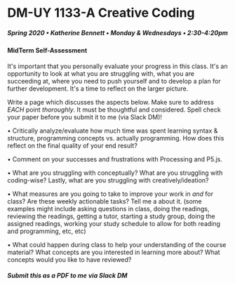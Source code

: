 # DM-UY 1133-A Creative Coding
##### Spring 2020 • Katherine Bennett • Monday & Wednesdays • 2:30-4:20pm 

#### MidTerm Self-Assessment

It's important that you personally evaluate your progress in this class. It's an opportunity to look at what you are struggling with, what you are succeeding at, where you need to push yourself and to develop a plan for further development. It's a time to reflect on the larger picture.

Write a page which discusses the aspects below. Make sure to address *EACH* point _thoroughly_. It must be thoughtful and considered. Spell check your paper before you submit it to me (via Slack DM)!


• Critically analyze/evaluate how much time was spent learning syntax & structure, programming concepts vs. actually programming. How does this reflect on the final quality of your end result?

• Comment on your successes and frustrations with Processing and P5.js.

• What are you struggling with conceptually? What are you struggling with coding-wise? Lastly, what are you struggling with creatively/ideation?

• What measures are you going to take to improve your work in _and_ for class? Are these weekly actionable tasks? Tell me a about it. (some examples might include asking questions in class, doing the readings, reviewing the readings, getting a tutor, starting a study group, doing the assigned readings, working your study schedule to allow for both reading and programming, etc, etc)

• What could happen during class to help your understanding of the course material? What concepts are you interested in learning more about? What concepts would you like to have reviewed?



##### Submit this as a PDF to me via Slack DM